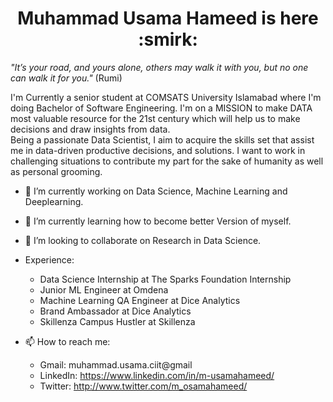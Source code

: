 <h1 style="text-align:center"> Muhammad Usama Hameed is here :smirk: </h1>

_"It’s your road, and yours alone, others may walk it with you, but no one can walk it for you."_
                                                                                       (Rumi)
                                                                                       
I'm Currently a senior student at COMSATS University Islamabad where I'm doing Bachelor of Software Engineering.
I'm on a MISSION to make DATA most valuable resource for the 21st century which will help us to make decisions and draw insights from data.                                         
Being a passionate Data Scientist, I aim to acquire the skills set that assist me in data-driven productive decisions, and solutions. I want to work in challenging situations to contribute my part for the sake of humanity as well as personal grooming.

- 🔭 I’m currently working on Data Science, Machine Learning and Deeplearning.
- 🌱 I’m currently learning how to become better Version of myself.
- 👯 I’m looking to collaborate on Research in Data Science.



- Experience:
  - Data Science Internship at The Sparks Foundation Internship
  - Junior ML Engineer at Omdena
  - Machine Learning QA Engineer at Dice Analytics
  - Brand Ambassador at Dice Analytics
  - Skillenza Campus Hustler at Skillenza



- 📫 How to reach me:
  - Gmail: muhammad.usama.ciit@gmail
  - LinkedIn: https://www.linkedin.com/in/m-usamahameed/
  - Twitter: http://www.twitter.com/m_osamahameed/

  
<!-- <a href="http://www.twitter.com/m_osamahameed/" rel="some text">![Foo](http://i.imgur.com/tXSoThF.png)</a>  -->
